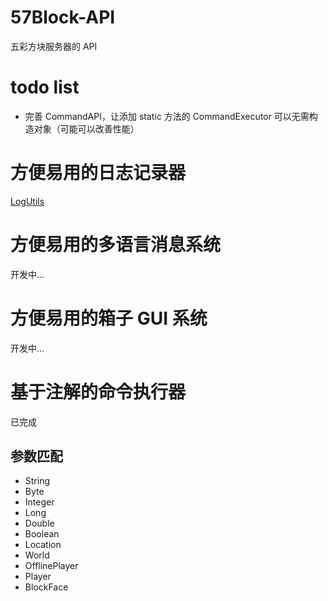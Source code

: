 # 57Block-API

五彩方块服务器的 API

# todo list

- 完善 CommandAPI，让添加 static 方法的 CommandExecutor 可以无需构造对象（可能可以改善性能）

# 方便易用的日志记录器

[LogUtils](src/main/java/net/_57block/bukkit/api/util/LogUtils.java)

# 方便易用的多语言消息系统

开发中...

# 方便易用的箱子 GUI 系统

开发中...

# 基于注解的命令执行器

已完成

## 参数匹配

- String
- Byte
- Integer
- Long
- Double
- Boolean
- Location
- World
- OfflinePlayer
- Player
- BlockFace
